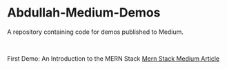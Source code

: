 # Abdullah-Medium-Demos
A repository containing code for demos published to Medium.

<br />

First Demo: An Introduction to the MERN Stack
[Mern Stack Medium Article](https://medium.com/@abdullah_95/an-introduction-to-the-mern-stack-75b03649687e)